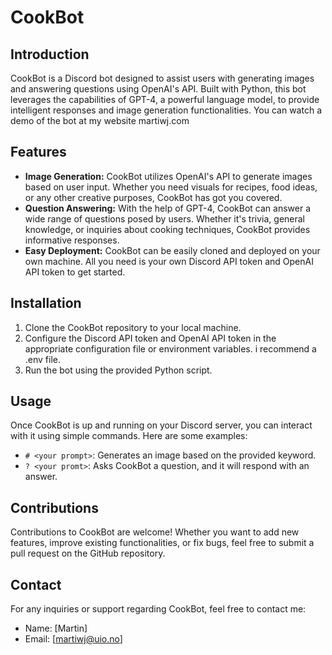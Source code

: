# CookBot

## Introduction
CookBot is a Discord bot designed to assist users with generating images and answering questions using OpenAI's API. Built with Python, this bot leverages the capabilities of GPT-4, a powerful language model, to provide intelligent responses and image generation functionalities. You can watch a demo of the bot at my website martiwj.com

## Features
- **Image Generation:** CookBot utilizes OpenAI's API to generate images based on user input. Whether you need visuals for recipes, food ideas, or any other creative purposes, CookBot has got you covered.
- **Question Answering:** With the help of GPT-4, CookBot can answer a wide range of questions posed by users. Whether it's trivia, general knowledge, or inquiries about cooking techniques, CookBot provides informative responses.
- **Easy Deployment:** CookBot can be easily cloned and deployed on your own machine. All you need is your own Discord API token and OpenAI API token to get started.


## Installation
1. Clone the CookBot repository to your local machine.
2. Configure the Discord API token and OpenAI API token in the appropriate configuration file or environment variables. i recommend a .env file.
3. Run the bot using the provided Python script.

## Usage
Once CookBot is up and running on your Discord server, you can interact with it using simple commands. Here are some examples:
- `# <your prompt>`: Generates an image based on the provided keyword.
- `? <your promt>`: Asks CookBot a question, and it will respond with an answer.

## Contributions
Contributions to CookBot are welcome! Whether you want to add new features, improve existing functionalities, or fix bugs, feel free to submit a pull request on the GitHub repository.

## Contact
For any inquiries or support regarding CookBot, feel free to contact me:
- Name: [Martin]
- Email: [martiwj@uio.no]

